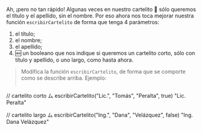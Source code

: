 Ah, ¡pero no tan rápido! Algunas veces en nuestro cartelito :name_badge: sólo queremos el título y el apellido, sin el nombre. Por eso ahora nos toca mejorar nuestra función `escribirCartelito` de forma que tenga 4 parámetros:

1. el título;
2. el nombre;
3. el apellido;
4. :new: un booleano que nos indique si queremos un cartelito corto, sólo con título y apellido, o uno largo, como hasta ahora.

> Modifica la función `escribirCartelito`, de forma que se comporte como se describe arriba. Ejemplo: 
> 
> ```javascript
// cartelito corto
ム escribirCartelito("Lic.", "Tomás", "Peralta", true)
"Lic. Peralta"

// cartelito largo
ム escribirCartelito("Ing.", "Dana", "Velázquez", false)
"Ing. Dana Velázquez"
```
